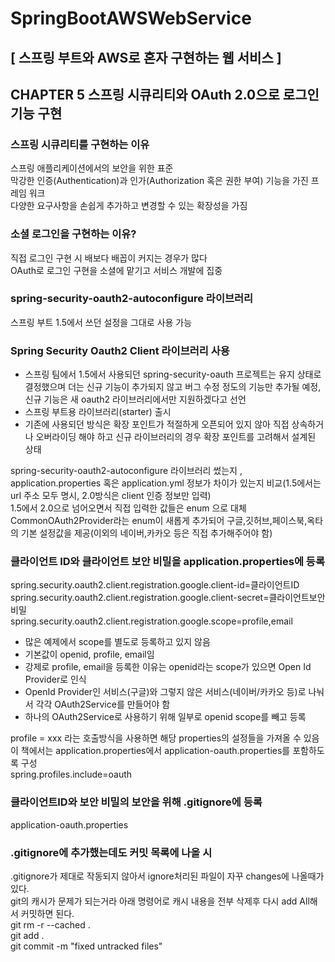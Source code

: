 # SpringBootAWSWebService
## [ 스프링 부트와 AWS로 혼자 구현하는 웹 서비스 ]


## CHAPTER 5 스프링 시큐리티와 OAuth 2.0으로 로그인 기능 구현<br>
### 스프링 시큐리티를 구현하는 이유<br>
스프링 애플리케이션에서의 보안을 위한 표준<br>
막강한 인증(Authentication)과 인가(Authorization 혹은 권한 부여) 기능을 가진 프레임 워크<br>
다양한 요구사항을 손쉽게 추가하고 변경할 수 있는 확장성을 가짐<br>

### 소셜 로그인을 구현하는 이유?<br>
직접 로그인 구현 시 배보다 배꼽이 커지는 경우가 많다<br>
OAuth로 로그인 구현을 소셜에 맡기고 서비스 개발에 집중<br>

### spring-security-oauth2-autoconfigure 라이브러리<br>
스프링 부트 1.5에서 쓰던 설정을 그대로 사용 가능<br>

### Spring Security Oauth2 Client 라이브러리 사용<br>
- 스프링 팀에서 1.5에서 사용되던 spring-security-oauth 프로젝트는 유지 상태로 결정했으며 더는 신규 기능이 추가되지 않고 버그 수정 정도의 기능만 추가될 예정, 신규 기능은 새 oauth2 라이브러리에서만 지원하겠다고 선언
- 스프링 부트용 라이브러리(starter) 출시
- 기존에 사용되던 방식은 확장 포인트가 적절하게 오픈되어 있지 않아 직접 상속하거나 오버라이딩 해야 하고 신규 라이브러리의 경우 확장 포인트를 고려해서 설계된 상태

spring-security-oauth2-autoconfigure 라이브러리 썼는지 , application.properties 혹은 application.yml 정보가 차이가 있는지 비교(1.5에서는 url 주소 모두 명시, 2.0방식은 client 인증 정보만 입력)<br>
1.5에서 2.0으로 넘어오면서 직접 입력한 값들은 enum 으로 대체<br>
CommonOAuth2Provider라는 enum이 새롭게 추가되어 구글,깃허브,페이스북,옥타의 기본 설정값을 제공(이외의 네이버,카카오 등은 직접 추가해주어야 함)<br>



### 클라이언트 ID와 클라이언트 보안 비밀을 application.properties에 등록<br>
spring.security.oauth2.client.registration.google.client-id=클라이언트ID<br>
spring.security.oauth2.client.registration.google.client-secret=클라이언트보안비밀<br>
spring.security.oauth2.client.registration.google.scope=profile,email<br>
- 많은 예제에서 scope를 별도로 등록하고 있지 않음
- 기본값이 openid, profile, email임
- 강제로 profile, email을 등록한 이유는 openid라는 scope가 있으면 Open Id Provider로 인식
- OpenId Provider인 서비스(구글)와 그렇지 않은 서비스(네이버/카카오 등)로 나눠서 각각 OAuth2Service를 만들어야 함
- 하나의 OAuth2Service로 사용하기 위해 일부로 openid scope를 빼고 등록


profile = xxx 라는 호출방식을 사용하면 해당 properties의 설정들을 가져올 수 있음<br>
이 책에서는 application.properties에서 application-oauth.properties를 포함하도록 구성<br>
spring.profiles.include=oauth<br>


### 클라이언트ID와 보안 비밀의 보안을 위해 .gitignore에 등록
application-oauth.properties

### .gitignore에 추가했는데도 커밋 목록에 나올 시
.gitignore가 제대로 작동되지 않아서 ignore처리된 파일이 자꾸 changes에 나올때가 있다.<br>
git의 캐시가 문제가 되는거라 아래 명령어로 캐시 내용을 전부 삭제후 다시 add All해서 커밋하면 된다.<br>
git rm -r --cached .<br>
git add .<br>
git commit -m "fixed untracked files"<br>

